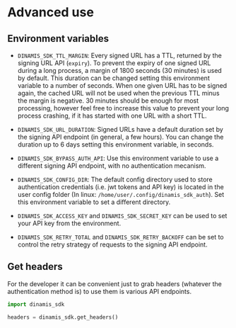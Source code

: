 # Advanced use

## Environment variables

- `DINAMIS_SDK_TTL_MARGIN`: 
Every signed URL has a TTL, returned by the signing URL API (`expiry`).
To prevent the expiry of one signed URL during a long process, a margin of 
1800 seconds (30 minutes) is used by default. This duration can be changed 
setting this environment variable to a number of seconds. When one given 
URL has to be signed again, the cached URL will not be used when the 
previous TTL minus the margin is negative. 30 minutes should be enough 
for most processing, however feel free to increase this value to prevent 
your long process crashing, if it has started with one URL with a short TTL.

- `DINAMIS_SDK_URL_DURATION`: 
Signed URLs have a default duration set by the signing API endpoint (in 
general, a few hours). You can change the duration up to 6 days setting 
this environment variable, in seconds.

- `DINAMIS_SDK_BYPASS_AUTH_API`: 
Use this environment variable to use a different signing API endpoint, 
with no authentication mecanism.

- `DINAMIS_SDK_CONFIG_DIR`: 
The default config directory used to store authentication credentials (i.e. 
jwt tokens and API key) is located in the user config folder (In linux: 
`/home/user/.config/dinamis_sdk_auth`). Set this environment variable to 
set a different directory.

- `DINAMIS_SDK_ACCESS_KEY` and `DINAMIS_SDK_SECRET_KEY` can be used to 
set your API key from the environment.

- `DINAMIS_SDK_RETRY_TOTAL` and `DINAMIS_SDK_RETRY_BACKOFF` can be set to 
control the retry strategy of requests to the signing API endpoint.

## Get headers

For the developer it can be convenient just to grab headers (whatever the 
authentication method is) to use them is various API endpoints.

```python
import dinamis_sdk

headers = dinamis_sdk.get_headers()
```
